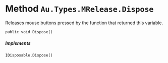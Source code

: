 # Method `Au.Types.MRelease.Dispose`

Releases mouse buttons pressed by the function that returned this variable.

```
public void Dispose()
```

##### Implements

`IDisposable.Dispose()`